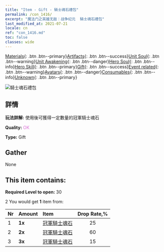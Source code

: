 ```yaml
---
title: "Item - Gift - 騎士魂石禮包"
permalink: /con_1416/
excerpt: "魔法门之英雄无敌：战争纪元  騎士魂石禮包"
last_modified_at: 2021-07-21
locale: cn
ref: "con_1416.md"
toc: false
classes: wide
---
```

 [Materials](/ItemsCN/){: .btn .btn--primary}[Artifacts](/ItemsCN/Artifacts/){: .btn .btn--success}[Unit Soul](/ItemsCN/UnitSoul/){: .btn .btn--warning}[Unit Awakening](/ItemsCN/UnitAwakening/){: .btn .btn--danger}[Hero Soul](/ItemsCN/HeroSoul/){: .btn .btn--info}[Hero Skill](/ItemsCN/HeroSkill/){: .btn .btn--primary}[Gift](/ItemsCN/Gift/){: .btn .btn--success}[Event related](/ItemsCN/Events/){: .btn .btn--warning}[Avatars](/ItemsCN/Avatars/){: .btn .btn--danger}[Consumables](/ItemsCN/Consumables/){: .btn .btn--info}[Unknown](/ItemsCN/Unknown/){: .btn .btn--primary}

 ![騎士魂石禮包](/images/t/i_907028.png)

## 詳情
 **玩法詳解:** 使用後可獲得一定數量的冠軍騎士魂石

 **Quality:** <span style="color: #DA70D6">OK</span>

 **Type:** Gift

## Gather

  None

## This item contains:

 **Required Level to open:** 30

 2 You would get **1** item  from:

  | Nr | Amount |     Item    | Drop Rate,% |
  |:---|:-------|:------------|:---------:|
  | 1 |  **1x** | [冠軍騎士魂石](/cn/Items/unt_287/) | 25 | 
  | 2 |  **2x** | [冠軍騎士魂石](/cn/Items/unt_287/) | 60 | 
  | 3 |  **3x** | [冠軍騎士魂石](/cn/Items/unt_287/) | 15 | 
